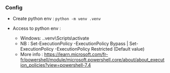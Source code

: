 ### Config

- Create python env : ```python -m venv .venv```

- Access to python env :
    - Windows: .\.venv\Scripts\activate
    - NB : Set-ExecutionPolicy -ExecutionPolicy Bypass | Set-ExecutionPolicy -ExecutionPolicy Restricted (Default value)
    - More info : https://learn.microsoft.com/fr-fr/powershell/module/microsoft.powershell.core/about/about_execution_policies?view=powershell-7.4